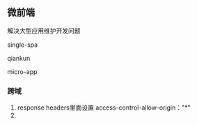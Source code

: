 ## 微前端

解决大型应用维护开发问题

single-spa

qiankun

micro-app



### 跨域

1. response headers里面设置 access-control-allow-origin："*"
2. 